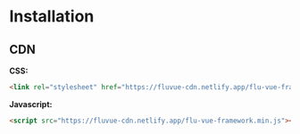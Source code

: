 # Installation

## CDN

**CSS:**
```html
<link rel="stylesheet" href="https://fluvue-cdn.netlify.app/flu-vue-framework.min.css">
```
**Javascript:**
```html
<script src="https://fluvue-cdn.netlify.app/flu-vue-framework.min.js"></script>
```
